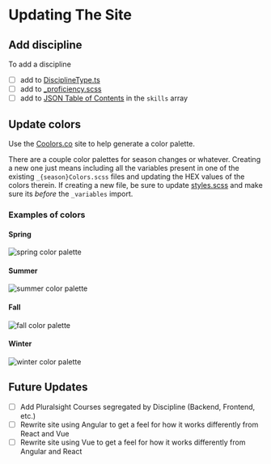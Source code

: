 # Updating The Site

## Add discipline

To add a discipline

- [ ] add to [DisciplineType.ts](./src/enums/DisciplineType.ts)
- [ ] add to [_proficiency.scss](./scss/_proficiency.scss)
- [ ] add to [JSON Table of Contents](./src/toc.json) in the `skills` array

## Update colors

Use the [Coolors.co](https://coolors.co/generate) site to help generate a color palette.

There are a couple color palettes for season changes or whatever. Creating a new one just means including all the variables present in one of the existing `_{season}Colors.scss` files and updating the HEX values of the colors therein. If creating a new file, be sure to update [styles.scss](./scss/styles.scss) and make sure its _before_ the `_variables` import.

### Examples of colors

#### Spring

![spring color palette](./img/spring-colors.png)

#### Summer

![summer color palette](./img/summer-colors.png)

#### Fall

![fall color palette](./img/fall-colors.png)

#### Winter

![winter color palette](./img/winter-colors.png)

## Future Updates

- [ ] Add Pluralsight Courses segregated by Discipline (Backend, Frontend, etc.)
- [ ] Rewrite site using Angular to get a feel for how it works differently from React and Vue
- [ ] Rewrite site using Vue to get a feel for how it works differently from Angular and React
